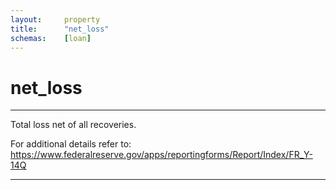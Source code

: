 ```yaml
---
layout:     property
title:      "net_loss"
schemas:    [loan]
---
```


# net_loss

---

Total loss net of all recoveries.

For additional details refer to: https://www.federalreserve.gov/apps/reportingforms/Report/Index/FR_Y-14Q

--- 